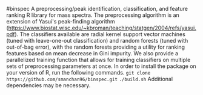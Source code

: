 #binspec
A preprocessing/peak identification, classification, and feature ranking R library for mass spectra. The preprocessing algorithm is an extension of Yasui's peak-finding algorithm (https://www.biostat.wisc.edu/~kbroman/teaching/statgen/2004/refs/yasui.pdf). The classifiers available are radial kernel support vector machines (tuned with leave-one-out classification) and random forests (tuned with out-of-bag error), with the random forests providing a utility for ranking features based on mean decrease in Gini impurity.  We also provide a parallelized training function that allows for training classifiers on multiple sets of preprocessing parameters at once.  In order to install the package on your version of R, run the following commands.
`git clone https://github.com/smanchan96/binspec.git`
`./build.sh`
Additional dependencies may be necessary.
